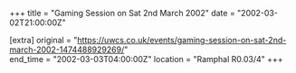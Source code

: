 +++
title = "Gaming Session on Sat 2nd March 2002"
date = "2002-03-02T21:00:00Z"

[extra]
original = "https://uwcs.co.uk/events/gaming-session-on-sat-2nd-march-2002-1474488929269/"    
end_time = "2002-03-03T04:00:00Z"
location = "Ramphal R0.03/4"
+++



